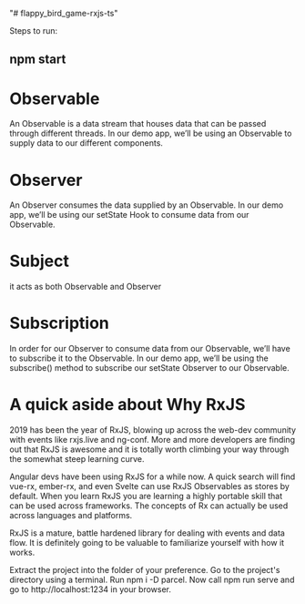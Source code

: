 "# flappy_bird_game-rxjs-ts"

Steps to run:

## npm start

# Observable

An Observable is a data stream that houses data that can be passed through different threads. In our demo app, we’ll be using an Observable to supply data to our different components.

# Observer

An Observer consumes the data supplied by an Observable. In our demo app, we’ll be using our setState Hook to consume data from our Observable.

# Subject

it acts as both Observable and Observer

# Subscription

In order for our Observer to consume data from our Observable, we’ll have to subscribe it to the Observable. In our demo app, we’ll be using the subscribe() method to subscribe our setState Observer to our Observable.

# A quick aside about Why RxJS

2019 has been the year of RxJS, blowing up across the web-dev community with events like rxjs.live and ng-conf. More and more developers are finding out that RxJS is awesome and it is totally worth climbing your way through the somewhat steep learning curve.

Angular devs have been using RxJS for a while now. A quick search will find vue-rx, ember-rx, and even Svelte can use RxJS Observables as stores by default. When you learn RxJS you are learning a highly portable skill that can be used across frameworks. The concepts of Rx can actually be used across languages and platforms.

RxJS is a mature, battle hardened library for dealing with events and data flow. It is definitely going to be valuable to familiarize yourself with how it works.

Extract the project into the folder of your preference.
Go to the project's directory using a terminal.
Run npm i -D parcel.
Now call npm run serve and go to http://localhost:1234 in your browser.
